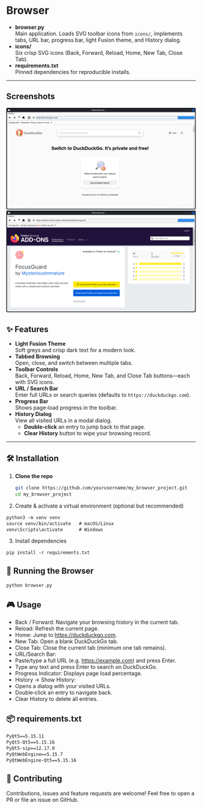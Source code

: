# Browser
- **browser.py**  
  Main application. Loads SVG toolbar icons from `icons/`, implements tabs, URL bar, progress bar, light Fusion theme, and History dialog.  
- **icons/**  
  Six crisp SVG icons (Back, Forward, Reload, Home, New Tab, Close Tab).  
- **requirements.txt**  
  Pinned dependencies for reproducible installs.  

---
## Screenshots

![Basic Browser Screenshot](screenshots/Screenshot-1.png) 
![Basic Browser Screenshot](screenshots/Screenshot-2.png) 

## ✨ Features

- **Light Fusion Theme**  
  Soft greys and crisp dark text for a modern look.  
- **Tabbed Browsing**  
  Open, close, and switch between multiple tabs.  
- **Toolbar Controls**  
  Back, Forward, Reload, Home, New Tab, and Close Tab buttons—each with SVG icons.  
- **URL / Search Bar**  
  Enter full URLs or search queries (defaults to `https://duckduckgo.com`).  
- **Progress Bar**  
  Shows page‑load progress in the toolbar.  
- **History Dialog**  
  View all visited URLs in a modal dialog.  
  - **Double‑click** an entry to jump back to that page.  
  - **Clear History** button to wipe your browsing record.  

---

## 🛠 Installation

1. **Clone the repo**  
   ```bash
   git clone https://github.com/yourusername/my_browser_project.git
   cd my_browser_project
   ```

2. Create & activate a virtual environment (optional but recommended)
```
python3 -m venv venv
source venv/bin/activate   # macOS/Linux
venv\Scripts\activate      # Windows
```
3. Install dependencies
```
pip install -r requirements.txt
```

## 🚀 Running the Browser
```
python browser.py
```

## 🎮 Usage
- Back / Forward: Navigate your browsing history in the current tab.
- Reload: Refresh the current page.
- Home: Jump to https://duckduckgo.com.
- New Tab: Open a blank DuckDuckGo tab.
- Close Tab: Close the current tab (minimum one tab remains).
- URL/Search Bar:
- Paste/type a full URL (e.g. https://example.com) and press Enter.
- Type any text and press Enter to search on DuckDuckGo.
- Progress Indicator: Displays page load percentage.
- History → Show History:
- Opens a dialog with your visited URLs.
- Double‑click an entry to navigate back.
- Clear History to delete all entries.

## 📦 requirements.txt
```
PyQt5==5.15.11
PyQt5-Qt5==5.15.16
PyQt5-sip==12.17.0
PyQtWebEngine==5.15.7
PyQtWebEngine-Qt5==5.15.16
```

## 🤝 Contributing
Contributions, issues and feature requests are welcome!
Feel free to open a PR or file an issue on GitHub.

